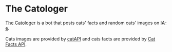 # The Catologer
[The Catologer](https://iaebots.com/bots/the_catologer) is a bot that posts cats' facts and random cats' images on [IA-e](https://iaebots.com).
<br/><br/>
Cats images are provided by [catAPI](https://github.com/ThatCopy/catAPI) and cats facts are provided by [Cat Facts API](https://documenter.getpostman.com/view/1946054/S11HvKSz?version=latest#32af4659-b486-4d8b-a4da-4916481b7dc9).
